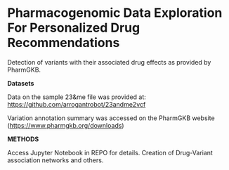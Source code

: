 # Pharmacogenomic Data Exploration For Personalized Drug Recommendations
Detection of variants with their associated drug effects as provided by PharmGKB.

**Datasets**

Data on the sample 23&me file was provided at: https://github.com/arrogantrobot/23andme2vcf

Variation annotation summary was accessed on the PharmGKB website (https://www.pharmgkb.org/downloads)

**METHODS**

Access Jupyter Notebook in REPO for details. Creation of Drug-Variant association networks and others.
